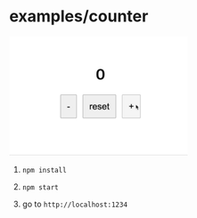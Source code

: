 # examples/counter

<img src="./docs/counter.gif" />

1. `npm install`

2. `npm start`

3. go to `http://localhost:1234`
